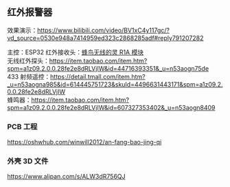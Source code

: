 ## 红外报警器

效果演示：https://www.bilibili.com/video/BV1xC4y117gc/?vd_source=0530e948a7414959ed323c2868285adf#reply791207282

主控：ESP32
红外接收头：[蜂鸟无线的灵 R1A 模块](https://item.taobao.com/item.htm?spm=a1z09.2.0.0.28fe2e8dRLVjIW&id=668886581562&_u=n53aogn5e4c)  
无线红外探头：https://item.taobao.com/item.htm?spm=a1z09.2.0.0.28fe2e8dRLVjIW&id=44716393351&_u=n53aogn75de  
433 射频遥控：https://detail.tmall.com/item.htm?_u=n53aogna985&id=614445751723&skuId=4496631443171&spm=a1z09.2.0.0.28fe2e8dRLVjIW    
蜂鸣器：https://item.taobao.com/item.htm?spm=a1z09.2.0.0.28fe2e8dRLVjIW&id=607327353402&_u=n53aogn8409  

### PCB 工程

https://oshwhub.com/winwill2012/an-fang-bao-jing-qi

### 外壳 3D 文件

https://www.alipan.com/s/ALW3dR756QJ
